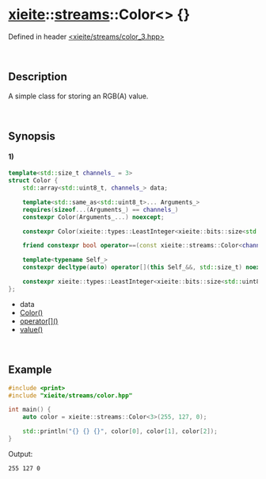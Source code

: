 # [xieite](../../xieite.md)\:\:[streams](../../streams.md)\:\:Color\<\> \{\}
Defined in header [<xieite/streams/color_3.hpp>](../../../include/xieite/streams/color_3.hpp)

&nbsp;

## Description
A simple class for storing an RGB(A) value.

&nbsp;

## Synopsis
#### 1)
```cpp
template<std::size_t channels_ = 3>
struct Color {
    std::array<std::uint8_t, channels_> data;

    template<std::same_as<std::uint8_t>... Arguments_>
    requires(sizeof...(Arguments_) == channels_)
    constexpr Color(Arguments_...) noexcept;

    constexpr Color(xieite::types::LeastInteger<xieite::bits::size<std::uint8_t> * channels_> = 0) noexcept;

    friend constexpr bool operator==(const xieite::streams::Color<channels_>&, const xieite::streams::Color<channels_>&) noexcept = default;

    template<typename Self_>
    constexpr decltype(auto) operator[](this Self_&&, std::size_t) noexcept;

    constexpr xieite::types::LeastInteger<xieite::bits::size<std::uint8_t> * channels_> value() const noexcept;
};
```
- data
- [Color\(\)](./structures/color/1/operators/constructor.md)
- [operator\[\]\(\)](./structures/color/1/operators/array_subscript.md)
- [value\(\)](./structures/color/1/value.md)

&nbsp;

## Example
```cpp
#include <print>
#include "xieite/streams/color.hpp"

int main() {
    auto color = xieite::streams::Color<3>(255, 127, 0);

    std::println("{} {} {}", color[0], color[1], color[2]);
}
```
Output:
```
255 127 0
```
